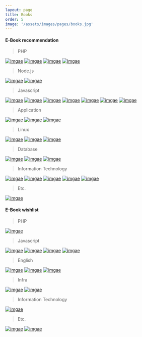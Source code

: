 ```yaml
---
layout: page
title: Books
order: 5
image: '/assets/images/pages/books.jpg'
---
```


<style>.c-content p a img{display:inline-block;width:100px;}</style>

#### E-Book recommendation

> PHP

[![imgae](https://img.ridicdn.net/cover/3166000001 "바쁜 팀장님 대신 알려주는 신입 PHP 개발자 안내서")](https://ridibooks.com/books/3166000001)
[![imgae](https://img.ridicdn.net/cover/754022482 "PHP 7 예비학교")](https://ridibooks.com/books/754022482)
[![imgae](https://img.ridicdn.net/cover/1170000052 "성공적인 웹 프로그래밍 PHP와 MySQL")](https://ridibooks.com/books/1170000052)
[![imgae](https://img.ridicdn.net/cover/443000467 "러닝 PHP")](https://ridibooks.com/books/443000467)


> Node.js

[![imgae](https://img.ridicdn.net/cover/754024269 "Node.js 교과서")](https://ridibooks.com/books/754024269)
[![imgae](https://img.ridicdn.net/cover/1170000069 "초보자를 위한 Node.js 200제")](https://ridibooks.com/books/1170000069)

> Javascript

[![imgae](https://img.ridicdn.net/cover/443000507 "러닝 자바스크립트")](https://ridibooks.com/books/443000507)
[![imgae](https://img.ridicdn.net/cover/754023598 "모던 자바스크립트 입문")](https://ridibooks.com/books/754023598)
[![imgae](https://img.ridicdn.net/cover/443000572 "함수형 자바스크립트")](https://ridibooks.com/books/443000572)
[![imgae](https://img.ridicdn.net/cover/754023386 "Do it! 자바스크립트 + 제이쿼리 입문")](https://ridibooks.com/books/754023386)
[![imgae](https://img.ridicdn.net/cover/443000514 "자바스크립트 프로젝트북")](https://ridibooks.com/books/443000514)
[![imgae](https://img.ridicdn.net/cover/443000490 "만약 헤밍웨이가 자바스크립트로 코딩한다면")](https://ridibooks.com/books/443000490)
[![imgae](https://img.ridicdn.net/cover/754020259 "자바스크립트 패턴과 테스트")](https://ridibooks.com/books/754020259)

> Application

[![imgae](https://img.ridicdn.net/cover/443000700 "모던 웹을 위한 HTML5+CSS3 바이블")](https://ridibooks.com/books/443000700)
[![imgae](https://image.aladin.co.kr/product/13687/70/cover150/e896540190_1.jpg "Electron 애플리케이션 개발")](https://www.aladin.co.kr/shop/wproduct.aspx?ItemId=136877059)
[![imgae](https://img.ridicdn.net/cover/754028138 "Do it! 안드로이드 앱 프로그래밍")](https://ridibooks.com/books/754028138)

> Linux

[![imgae](https://img.ridicdn.net/cover/754027260 "모던 리눅스 관리")](https://ridibooks.com/books/754027260)
[![imgae](https://img.ridicdn.net/cover/754022391 "CentOS 7 예비학교")](https://ridibooks.com/books/754022391)
[![imgae](https://img.ridicdn.net/cover/443000339 "이것이 리눅스다")](https://ridibooks.com/books/443000339)

> Database

[![imgae](https://img.ridicdn.net/cover/754026308 "누구나 쉽게 SQL")](https://ridibooks.com/books/754026308)
[![imgae](https://img.ridicdn.net/cover/754022908 "SQL 코딩의 기술")](https://ridibooks.com/books/754022908)
[![imgae](https://img.ridicdn.net/cover/443000418 "데이터베이스 첫걸음")](https://ridibooks.com/books/443000418)

> Information Technology

[![imgae](https://img.ridicdn.net/cover/443000680 "알고리즘이 욕망하는 것들")](https://ridibooks.com/books/443000680)
[![imgae](https://img.ridicdn.net/cover/754025271 "모두의 알고리즘 with 자바스크립트")](https://ridibooks.com/books/754025271)
[![imgae](https://img.ridicdn.net/cover/2167000233 "알고리즘, 인생을 계산하다")](https://ridibooks.com/books/2167000233)
[![imgae](https://img.ridicdn.net/cover/443000569 "러닝 HTTP/2")](https://ridibooks.com/books/443000569)
[![imgae](https://img.ridicdn.net/cover/776000283 "알고리즘 라이프")](https://ridibooks.com/books/776000283)

> Etc.

[![imgae](https://img.ridicdn.net/cover/754027214 "심플 소프트웨어")](https://ridibooks.com/books/754027214)

#### E-Book wishlist

> PHP

[![imgae](https://img.ridicdn.net/cover/111016929 "이호진의 PHP 시리즈")](https://ridibooks.com/books/111016929)

> Javascript

[![imgae](https://img.ridicdn.net/cover/443000786 "리팩터링")](https://ridibooks.com/books/443000786)
[![imgae](https://img.ridicdn.net/cover/754028150 "Do it! 타입스크립트 프로그래밍")](https://ridibooks.com/books/754028150)
[![imgae](https://img.ridicdn.net/cover/1160000021 "코어 자바스크립트")](https://ridibooks.com/books/1160000021)
[![imgae](https://img.ridicdn.net/cover/754027850 "자바스크립트 코딩의 기술")](https://ridibooks.com/books/754027850)

> English

[![imgae](https://img.ridicdn.net/cover/3649000011 "IT 개발자의 영어 필살기")](https://ridibooks.com/books/3649000011)
[![imgae](https://img.ridicdn.net/cover/2883000027 "문장구조 덕분에 영어 공부가 쉬워졌습니다")](https://ridibooks.com/books/2883000027)
[![imgae](https://img.ridicdn.net/cover/2883000028 "어원 덕분에 영어 공부가 쉬워졌습니다")](https://ridibooks.com/books/2883000028)

> Infra

[![imgae](https://img.ridicdn.net/cover/852000678 "개발자도 궁금한 IT 인프라")](https://ridibooks.com/books/852000678)
[![imgae](https://img.ridicdn.net/cover/754027755 "Do it! 지옥에서 온 문서 관리자 깃&깃허브 입문")](https://ridibooks.com/books/754027755)

> Information Technology

[![imgae](https://img.ridicdn.net/cover/852000773 "알고리즘 도감")](https://ridibooks.com/books/852000773)

> Etc.

[![imgae](https://img.ridicdn.net/cover/4281000005 "프로그래머, 수학의 시대")](https://ridibooks.com/books/4281000005)
[![imgae](https://img.ridicdn.net/cover/754025921 "커리어 스킬")](https://ridibooks.com/books/754025921)
